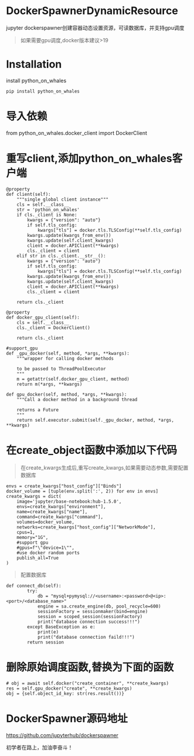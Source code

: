 # DockerSpawnerDynamicResource

jupyter dockerspawner创建容器动态设置资源，可读数据库，并支持gpu调度

> 如果需要gpu调度,docker版本建议>19

# Installation

install python_on_whales

```
pip install python_on_whales
```

# 导入依赖

from python_on_whales.docker_client import DockerClient

# 重写client,添加python_on_whales客户端

```
@property
def client(self):
    """single global client instance"""
    cls = self.__class__
    str = 'python_on_whales'
    if cls._client is None:
        kwargs = {"version": "auto"}
        if self.tls_config:
            kwargs["tls"] = docker.tls.TLSConfig(**self.tls_config)
        kwargs.update(kwargs_from_env())
        kwargs.update(self.client_kwargs)
        client = docker.APIClient(**kwargs)
        cls._client = client
    elif str in cls._client.__str__():
        kwargs = {"version": "auto"}
        if self.tls_config:
            kwargs["tls"] = docker.tls.TLSConfig(**self.tls_config)
        kwargs.update(kwargs_from_env())
        kwargs.update(self.client_kwargs)
        client = docker.APIClient(**kwargs)
        cls._client = client

    return cls._client

@property
def docker_gpu_client(self):
    cls = self.__class__
    cls._client = DockerClient()

    return cls._client

#support_gpu
def _gpu_docker(self, method, *args, **kwargs):
    """wrapper for calling docker methods

    to be passed to ThreadPoolExecutor
    """
    m = getattr(self.docker_gpu_client, method)
    return m(*args, **kwargs)

def gpu_docker(self, method, *args, **kwargs):
    """Call a docker method in a background thread

    returns a Future
    """
    return self.executor.submit(self._gpu_docker, method, *args, **kwargs)

```

# 在create_object函数中添加以下代码
>在create_kwargs生成后,重写create_kwargs,如果需要动态参数,需要配置数据库

```
envs = create_kwargs["host_config"]["Binds"]
docker_volume = [tuple(env.split(':', 2)) for env in envs]
create_kwargs = dict(
    image='jupyter/base-notebook:hub-1.5.0',
    envs=create_kwargs["environment"],
    name=create_kwargs["name"],
    command=create_kwargs["command"],
    volumes=docker_volume,
    networks=create_kwargs["host_config"]["NetworkMode"],
    cpus=1,
    memory="1G",
    #support gpu 
    #gpus=f"\"device=1\"",
    #use docker random ports
    publish_all=True
)
```

>配置数据库
```
def connect_db(self):
        try:
            db = "mysql+pymysql://<username>:<password>@<ip>:<port>/<database_name>"
            engine = sa.create_engine(db, pool_recycle=600)
            sessionFactory = sessionmaker(bind=engine)
            session = scoped_session(sessionFactory)
            print("database connection success!!!")
        except BaseException as e:
            print(e)
            print("database connection faild!!!")
        return session
```

# 删除原始调度函数,替换为下面的函数

```
# obj = await self.docker("create_container", **create_kwargs)
res = self.gpu_docker("create", **create_kwargs)
obj = {self.object_id_key: str(res.result())}
```

# DockerSpawner源码地址
https://github.com/jupyterhub/dockerspawner

初学者在路上，加油李奋斗！
